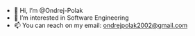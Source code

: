 - 👋 Hi, I’m @Ondrej-Polak
- 👀 I’m interested in Software Engineering
- 📫 You can reach on my email: ondrejpolak2002@gmail.com

<!---
Ondrej-Polak/Ondrej-Polak is a ✨ special ✨ repository because its `README.md` (this file) appears on your GitHub profile.
You can click the Preview link to take a look at your changes.
--->
